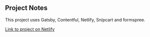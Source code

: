 ## Project Notes

This project uses Gatsby, Contentful, Netlify, Snipcart and formspree.

[Link to project on Netlify](https://gatsby-dog-store.netlify.app/)
